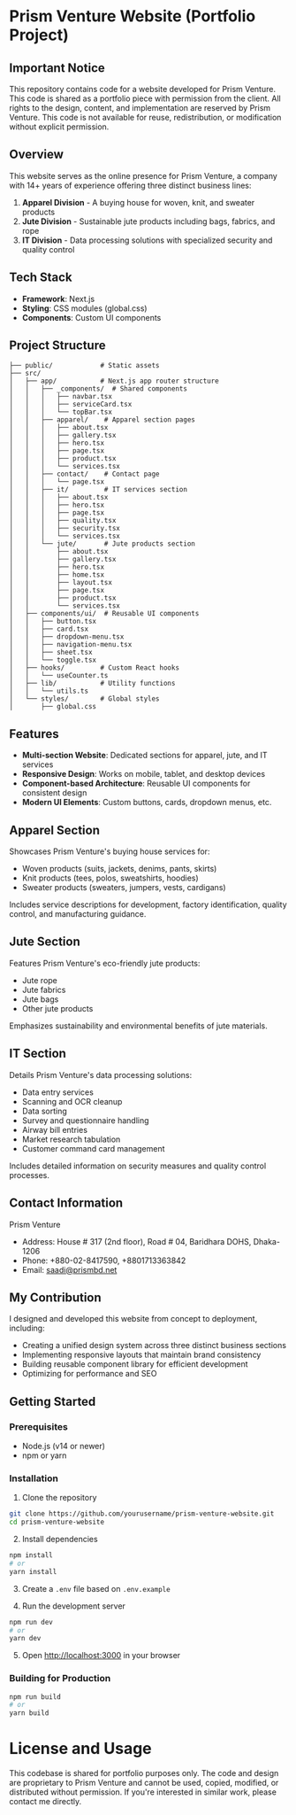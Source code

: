 # Prism Venture Website (Portfolio Project)

## Important Notice

This repository contains code for a website developed for Prism Venture. This code is shared as a portfolio piece with permission from the client. All rights to the design, content, and implementation are reserved by Prism Venture. This code is not available for reuse, redistribution, or modification without explicit permission.

## Overview

This website serves as the online presence for Prism Venture, a company with 14+ years of experience offering three distinct business lines:

1. **Apparel Division** - A buying house for woven, knit, and sweater products
2. **Jute Division** - Sustainable jute products including bags, fabrics, and rope
3. **IT Division** - Data processing solutions with specialized security and quality control

## Tech Stack

- **Framework**: Next.js
- **Styling**: CSS modules (global.css)
- **Components**: Custom UI components

## Project Structure

```
├── public/            # Static assets
├── src/
│   ├── app/           # Next.js app router structure
│   │   ├── _components/  # Shared components
│   │   │   ├── navbar.tsx
│   │   │   ├── serviceCard.tsx
│   │   │   └── topBar.tsx
│   │   ├── apparel/    # Apparel section pages
│   │   │   ├── about.tsx
│   │   │   ├── gallery.tsx
│   │   │   ├── hero.tsx
│   │   │   ├── page.tsx
│   │   │   ├── product.tsx
│   │   │   └── services.tsx
│   │   ├── contact/    # Contact page
│   │   │   └── page.tsx
│   │   ├── it/         # IT services section
│   │   │   ├── about.tsx
│   │   │   ├── hero.tsx
│   │   │   ├── page.tsx
│   │   │   ├── quality.tsx
│   │   │   ├── security.tsx
│   │   │   └── services.tsx
│   │   └── jute/       # Jute products section
│   │       ├── about.tsx
│   │       ├── gallery.tsx
│   │       ├── hero.tsx
│   │       ├── home.tsx
│   │       ├── layout.tsx
│   │       ├── page.tsx
│   │       ├── product.tsx
│   │       └── services.tsx
│   ├── components/ui/  # Reusable UI components
│   │   ├── button.tsx
│   │   ├── card.tsx
│   │   ├── dropdown-menu.tsx
│   │   ├── navigation-menu.tsx
│   │   ├── sheet.tsx
│   │   └── toggle.tsx
│   ├── hooks/         # Custom React hooks
│   │   └── useCounter.ts
│   ├── lib/           # Utility functions
│   │   └── utils.ts
│   └── styles/        # Global styles
│       ├── global.css
```

## Features

- **Multi-section Website**: Dedicated sections for apparel, jute, and IT services
- **Responsive Design**: Works on mobile, tablet, and desktop devices
- **Component-based Architecture**: Reusable UI components for consistent design
- **Modern UI Elements**: Custom buttons, cards, dropdown menus, etc.

## Apparel Section

Showcases Prism Venture's buying house services for:
- Woven products (suits, jackets, denims, pants, skirts)
- Knit products (tees, polos, sweatshirts, hoodies)
- Sweater products (sweaters, jumpers, vests, cardigans)

Includes service descriptions for development, factory identification, quality control, and manufacturing guidance.

## Jute Section

Features Prism Venture's eco-friendly jute products:
- Jute rope
- Jute fabrics
- Jute bags
- Other jute products

Emphasizes sustainability and environmental benefits of jute materials.

## IT Section

Details Prism Venture's data processing solutions:
- Data entry services
- Scanning and OCR cleanup
- Data sorting
- Survey and questionnaire handling
- Airway bill entries
- Market research tabulation
- Customer command card management

Includes detailed information on security measures and quality control processes.

## Contact Information

Prism Venture
- Address: House # 317 (2nd floor), Road # 04, Baridhara DOHS, Dhaka-1206
- Phone: +880-02-8417590, +8801713363842
- Email: saadi@prismbd.net

## My Contribution
I designed and developed this website from concept to deployment, including:

- Creating a unified design system across three distinct business sections
- Implementing responsive layouts that maintain brand consistency
- Building reusable component library for efficient development
- Optimizing for performance and SEO

## Getting Started

### Prerequisites
- Node.js (v14 or newer)
- npm or yarn

### Installation

1. Clone the repository
```bash
git clone https://github.com/yourusername/prism-venture-website.git
cd prism-venture-website
```

2. Install dependencies
```bash
npm install
# or
yarn install
```

3. Create a `.env` file based on `.env.example`

4. Run the development server
```bash
npm run dev
# or
yarn dev
```

5. Open [http://localhost:3000](http://localhost:3000) in your browser

### Building for Production

```bash
npm run build
# or
yarn build
```

# License and Usage
This codebase is shared for portfolio purposes only. The code and design are proprietary to Prism Venture and cannot be used, copied, modified, or distributed without permission. If you're interested in similar work, please contact me directly.
